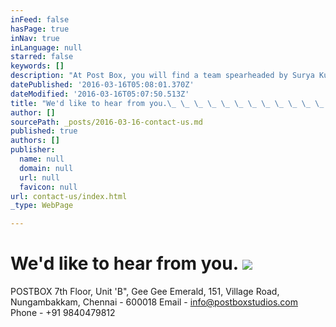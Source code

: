 ```yaml
---
inFeed: false
hasPage: true
inNav: true
inLanguage: null
starred: false
keywords: []
description: "At Post Box, you will find a team spearheaded by Surya Kumar,\_ a FLAME specialist, who works with Raghupathi, the VFX supervisor and Arun Kumar the offline editor."
datePublished: '2016-03-16T05:08:01.370Z'
dateModified: '2016-03-16T05:07:50.513Z'
title: "We'd like to hear from you.\_ \_ \_ \_ \_ \_ \_ \_ \_ \_ \_ \_ \_ \_ \_ \_ \_ \_ \_ \_ \_ \_ \_ \_ \_ \_ \_ \_ \_ \_ \_"
author: []
sourcePath: _posts/2016-03-16-contact-us.md
published: true
authors: []
publisher:
  name: null
  domain: null
  url: null
  favicon: null
url: contact-us/index.html
_type: WebPage

---
```

# We'd like to hear from you.                                                             ![](https://the-grid-user-content.s3-us-west-2.amazonaws.com/f85e7659-e83a-4f50-bbe8-9d8e45c78688.png)

POSTBOX                                                                                                                                       7th Floor, Unit 'B", Gee Gee Emerald,                                                                              151, Village Road,                                                                                           Nungambakkam, Chennai - 600018                                                                       Email - info@postboxstudios.com                                                                         Phone -  +91 9840479812